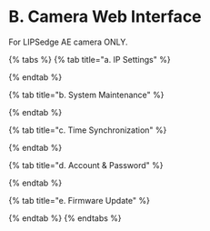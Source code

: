 # B. Camera Web Interface

For LIPSedge AE camera ONLY.


{% tabs %}
{% tab title="a. IP Settings" %}

{% endtab %}

{% tab title="b. System Maintenance" %}

{% endtab %}

{% tab title="c. Time Synchronization" %}

{% endtab %}

{% tab title="d. Account & Password" %}

{% endtab %}

{% tab title="e. Firmware Update" %}

{% endtab %}
{% endtabs %}